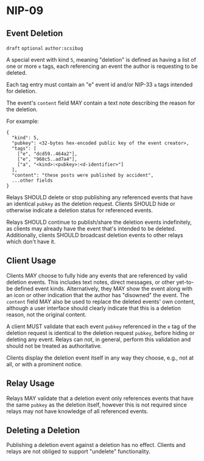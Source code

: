 NIP-09
======

Event Deletion
--------------

`draft` `optional` `author:scsibug`

A special event with kind `5`, meaning "deletion" is defined as having a list of one or more `e` tags, each referencing an event the author is requesting to be deleted.

Each tag entry must contain an "e" event id and/or NIP-33 `a` tags intended for deletion.

The event's `content` field MAY contain a text note describing the reason for the deletion.

For example:

```
{
  "kind": 5,
  "pubkey": <32-bytes hex-encoded public key of the event creator>,
  "tags": [
    ["e", "dcd59..464a2"],
    ["e", "968c5..ad7a4"],
    ["a", "<kind>:<pubkey>:<d-identifier>"]
  ],
  "content": "these posts were published by accident",
  ...other fields
}
```

Relays SHOULD delete or stop publishing any referenced events that have an identical `pubkey` as the deletion request.  Clients SHOULD hide or otherwise indicate a deletion status for referenced events.

Relays SHOULD continue to publish/share the deletion events indefinitely, as clients may already have the event that's intended to be deleted. Additionally, clients SHOULD broadcast deletion events to other relays which don't have it.

## Client Usage

Clients MAY choose to fully hide any events that are referenced by valid deletion events.  This includes text notes, direct messages, or other yet-to-be defined event kinds.  Alternatively, they MAY show the event along with an icon or other indication that the author has "disowned" the event.  The `content` field MAY also be used to replace the deleted events' own content, although a user interface should clearly indicate that this is a deletion reason, not the original content.

A client MUST validate that each event `pubkey` referenced in the `e` tag of the deletion request is identical to the deletion request `pubkey`, before hiding or deleting any event.  Relays can not, in general, perform this validation and should not be treated as authoritative.

Clients display the deletion event itself in any way they choose, e.g., not at all, or with a prominent notice.

## Relay Usage

Relays MAY validate that a deletion event only references events that have the same `pubkey` as the deletion itself, however this is not required since relays may not have knowledge of all referenced events.

## Deleting a Deletion

Publishing a deletion event against a deletion has no effect.  Clients and relays are not obliged to support "undelete" functionality.
